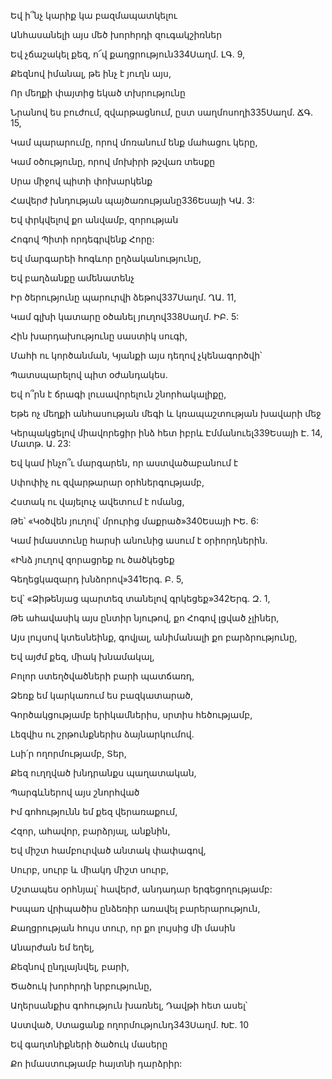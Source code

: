 Եվ ի՞նչ կարիք կա բազմապատկելու

Անհասանելի այս մեծ խորհրդի զուգակշիռներ

Եվ չճաշակել քեզ, ո՜վ քաղցրություն334Սաղմ. ԼԳ. 9,

Քեզնով իմանալ, թե ինչ է յուղն այս,

Որ մեղքի փայտից եկած տխրությունը

Նրանով ես բուժում, զվարթացնում, ըստ սաղմոսողի335Սաղմ. ՃԳ. 15,

Կամ պարարումը, որով մոռանում ենք մահացու կերը,

Կամ օծությունը, որով մոխիրի թշվառ տեսքը

Սրա միջով պիտի փոխարկենք

Հավերժ խնդության պայծառությանը336Եսայի ԿԱ. 3:

Եվ փրկվելով քո անվամբ, զորության

Հոգով Պիտի որդեգրվենք Հորը:

Եվ մարգարեի հոգևոր ըղձականությունը,

Եվ բաղձանքը ամենատենչ

Իր ծերությունը պարուրվի ձեթով337Սաղմ. ՂԱ. 11,

Կամ գլխի կատարը օծանել յուղով338Սաղմ. ԻԲ. 5:

Հին խարդախությունը սաստիկ սուգի,

Մահի ու կործանման, Կյանքի այս դեղով չկենագործվի՝

Պատսպարելով պիտ օժանդակես.

Եվ ո՞րն է ճրագի լուսավորելուն շնորհակալիքը,

Եթե ոչ մեղքի անհասության մեգի և կռապաշտության խավարի մեջ

Կերպակցելով միավորեցիր ինձ հետ իբրև Էմմանուել339Եսայի Է. 14, Մատթ. Ա. 23:

Եվ կամ ինչո՞ւ մարգարեն, որ աստվածաբանում է

Սփոփիչ ու զվարթարար օրհներգությամբ,

Հստակ ու վայելուչ ավետում է ոմանց,

Թե՝ «Կօծվեն յուղով՝ մրուրից մաքրած»340Եսայի ԻԵ. 6:

Կամ իմաստունը հարսի անունից ասում է օրիորդներին.

«Ինձ յուղով զորացրեք ու ծածկեցեք

Գեղեցկազարդ խնձորով»341Երգ. Բ. 5,

Եվ՝ «Ձիթենյաց պարտեզ տանելով գրկեցեք»342Երգ. Զ. 1,

Թե ահավասիկ այս ընտիր նյութով, քո Հոգով լցված չլիներ,

Այս լույսով կտեսնեինք, գովյալ, անիմանալի քո բարձրությունը,

Եվ այժմ քեզ, միակ խնամակալ,

Բոլոր ստեղծվածների բարի պատճառդ,

Ձեռք եմ կարկառում ես բազկատարած,

Գործակցությամբ երիկամներիս, սրտիս հեծությամբ,

Լեզվիս ու շրթունքներիս ձայնարկումով.

Լսի՛ր ողորմությամբ, Տեր,

Քեզ ուղղված խնդրանքս պաղատական,

Պարգևներով այս շնորհված

Իմ գոհությունն եմ քեզ վերառաքում,

Հզոր, ահավոր, բարձրյալ, անքնին,

Եվ միշտ համբուրված անտակ փափագով,

Սուրբ, սուրբ և միակդ միշտ սուրբ,

Մշտապես օրհնյալ՝ հավերժ, անդադար երգեցողությամբ:

Իսպառ վրիպածիս ընձեռիր առավել բարերարություն,

Քաղցրության հույս տուր, որ քո լույսից մի մասին

Անարժան եմ եղել,

Քեզնով ընդլայնվել, բարի,

Ծածուկ խորհրդի նրբությունը,

Աղերսանքիս գոհություն խառնել, Դավթի հետ ասել՝

Աստված, Ստացանք ողորմությունդ343Սաղմ. ԽԷ. 10

Եվ գաղտնիքների ծածուկ մասերը

Քո իմաստությամբ հայտնի դարձրիր:
